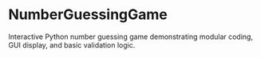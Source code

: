 # NumberGuessingGame
Interactive Python number guessing game demonstrating modular coding, GUI display, and basic validation logic.
